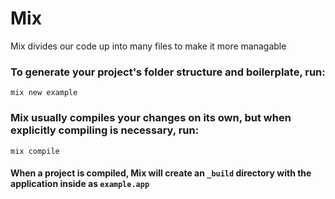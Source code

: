 # Mix
Mix divides our code up into many files to make it more managable

### To generate your project's folder structure and boilerplate, run:
```
mix new example
```

### Mix usually compiles your changes on its own, but when explicitly compiling is necessary, run:
```
mix compile
```
#### When a project is compiled, Mix will create an `_build` directory with the application inside as `example.app`